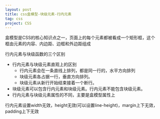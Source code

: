 ```yaml
---
layout: post
title: css盒模型-块级元素-行内元素
tag: css
project: CSS
---
```


盒模型是CSS的核心知识点之一，页面上的每个元素都被看成一个矩形框，这个框由元素的内容、内边距、边框和外边距组成

行内元素与块级函数的三个区别

>
* 行内元素与块级元素直观上的区别
	* 	行内元素会在一条直线上排列，都是同一行的，水平方向排列
	*  块级元素各占据一行，垂直方向排列。
	*  块级元素从新行开始结束接着一个断行。
* 块级元素可以包含行内元素和块级元素。行内元素不能包含块级元素。
* 行内元素与块级元素属性的不同，主要是盒模型属性上

行内元素设置width无效，height无效(可以设置line-height)，margin上下无效，padding上下无效
